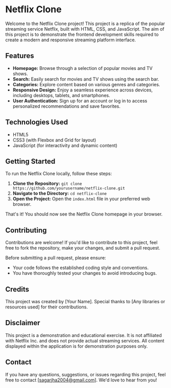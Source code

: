 # Netflix Clone

Welcome to the Netflix Clone project! This project is a replica of the popular streaming service Netflix, built with HTML, CSS, and JavaScript. The aim of this project is to demonstrate the frontend development skills required to create a modern and responsive streaming platform interface.

## Features

- **Homepage:** Browse through a selection of popular movies and TV shows.
- **Search:** Easily search for movies and TV shows using the search bar.
- **Categories:** Explore content based on various genres and categories.
- **Responsive Design:** Enjoy a seamless experience across devices, including desktops, tablets, and smartphones.
- **User Authentication:** Sign up for an account or log in to access personalized recommendations and save favorites.

## Technologies Used

- HTML5
- CSS3 (with Flexbox and Grid for layout)
- JavaScript (for interactivity and dynamic content)

## Getting Started

To run the Netflix Clone locally, follow these steps:

1. **Clone the Repository:** `git clone https://github.com/yourusername/netflix-clone.git`
2. **Navigate to the Directory:** `cd netflix-clone`
3. **Open the Project:** Open the `index.html` file in your preferred web browser.

That's it! You should now see the Netflix Clone homepage in your browser.

## Contributing

Contributions are welcome! If you'd like to contribute to this project, feel free to fork the repository, make your changes, and submit a pull request.

Before submitting a pull request, please ensure:

- Your code follows the established coding style and conventions.
- You have thoroughly tested your changes to avoid introducing bugs.

## Credits

This project was created by [Your Name]. Special thanks to [Any libraries or resources used] for their contributions.

## Disclaimer

This project is a demonstration and educational exercise. It is not affiliated with Netflix Inc. and does not provide actual streaming services. All content displayed within the application is for demonstration purposes only.

## Contact

If you have any questions, suggestions, or issues regarding this project, feel free to contact [sagarjha2004@gmail.com]. We'd love to hear from you!
